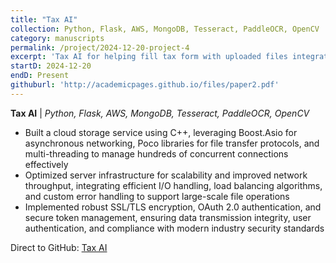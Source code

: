 ```yaml
---
title: "Tax AI"
collection: Python, Flask, AWS, MongoDB, Tesseract, PaddleOCR, OpenCV
category: manuscripts
permalink: /project/2024-12-20-project-4
excerpt: 'Tax AI for helping fill tax form with uploaded files integrate with OCR and LLM'
startD: 2024-12-20
endD: Present
githuburl: 'http://academicpages.github.io/files/paper2.pdf'
---
```


<b>Tax AI</b> | <i>Python, Flask, AWS, MongoDB, Tesseract, PaddleOCR, OpenCV</i>
  *  Built a cloud storage service using C++, leveraging Boost.Asio for asynchronous networking, Poco libraries for file transfer protocols, and multi-threading to manage hundreds of concurrent connections effectively
  *  Optimized server infrastructure for scalability and improved network throughput, integrating efficient I/O handling, load balancing algorithms, and custom error handling to support large-scale file operations
  *  Implemented robust SSL/TLS encryption, OAuth 2.0 authentication, and secure token management, ensuring data transmission integrity, user authentication, and compliance with modern industry security standards

Direct to GitHub: <a href="https://github.com/shalloe99/TaxAI" target="_blank">Tax AI</a>